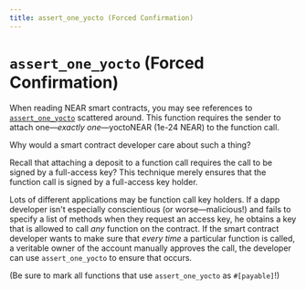 ```yaml
---
title: assert_one_yocto (Forced Confirmation)
---
```


# `assert_one_yocto` (Forced Confirmation)

When reading NEAR smart contracts, you may see references to [`assert_one_yocto`](https://docs.rs/near-sdk/latest/near_sdk/utils/fn.assert_one_yocto.html) scattered around. This function requires the sender to attach one&mdash;_exactly one_&mdash;yoctoNEAR (1e-24 NEAR) to the function call.

Why would a smart contract developer care about such a thing?

Recall that attaching a deposit to a function call requires the call to be signed by a full-access key? This technique merely ensures that the function call is signed by a full-access key holder.

Lots of different applications may be function call key holders. If a dapp developer isn't especially conscientious (or worse&mdash;malicious!) and fails to specify a list of methods when they request an access key, he obtains a key that is allowed to call _any_ function on the contract. If the smart contract developer wants to make sure that _every time_ a particular function is called, a veritable owner of the account manually approves the call, the developer can use `assert_one_yocto` to ensure that occurs.

(Be sure to mark all functions that use `assert_one_yocto` as `#[payable]`!)
